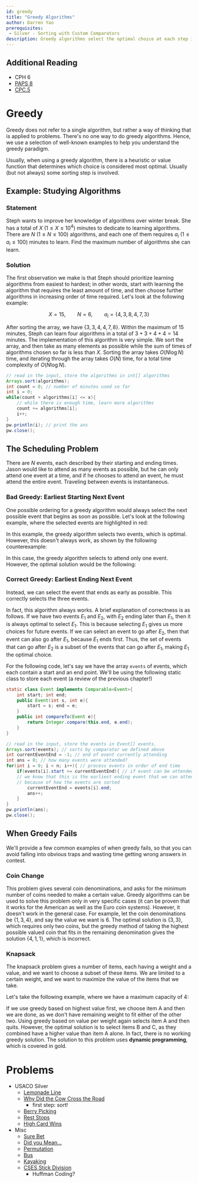 ```yaml
---
id: greedy
title: "Greedy Algorithms"
author: Darren Yao
prerequisites: 
 - Silver - Sorting with Custom Comparators
description: Greedy algorithms select the optimal choice at each step instead of looking at the solution space as a whole. This reduces the problem to a smaller problem at each step.
---
```


## Additional Reading

 - CPH 6
 - [PAPS 8](https://www.csc.kth.se/~jsannemo/slask/main.pdf)
 - [CPC.5](https://github.com/SuprDewd/T-414-AFLV/tree/master/05_greedy_algorithms)

# Greedy

Greedy does not refer to a single algorithm, but rather a way of thinking that is applied to problems. There's no one way to do greedy algorithms. Hence, we use a selection of well-known examples to help you understand the greedy paradigm. 

Usually, when using a greedy algorithm, there is a heuristic or value function that determines which choice is considered most optimal. Usually (but not always) some sorting step is involved.

## Example: Studying Algorithms

### Statement

Steph wants to improve her knowledge of algorithms over winter break. She has a total of $X$ ($1 \leq X \leq 10^4$) minutes to dedicate to learning algorithms. There are $N$ ($1 \leq N \leq 100$) algorithms, and each one of them requires $a_i$ ($1 \leq a_i \leq 100$) minutes to learn. Find the maximum number of algorithms she can learn.

### Solution

The first observation we make is that Steph should prioritize learning algorithms from easiest to hardest; in other words, start with learning the algorithm that requires the least amount of time, and then choose further algorithms in increasing order of time required. Let's look at the following example:

$$X = 15, \qquad N = 6, \qquad a_i = \{ 4, 3, 8, 4, 7, 3 \}$$

After sorting the array, we have $\{ 3, 3, 4, 4, 7, 8 \}$. Within the maximum of 15 minutes, Steph can learn four algorithms in a total of $3+3+4+4 = 14$ minutes.
The implementation of this algorithm is very simple. We sort the array, and then take as many elements as possible while the sum of times of algorithms chosen so far is less than $X$. Sorting the array takes $O(N \log N)$ time, and iterating through the array takes $O(N)$ time, for a total time complexity of $O(N \log N)$.

```java
// read in the input, store the algorithms in int[] algorithms
Arrays.sort(algorithms);
int count = 0; // number of minutes used so far
int i = 0;
while(count + algorithms[i] <= x){
    // while there is enough time, learn more algorithms
    count += algorithms[i];
    i++;
}
pw.println(i); // print the ans
pw.close();
```

## The Scheduling Problem

There are $N$ events, each described by their starting and ending times. Jason would like to attend as many events as possible, but he can only attend one event at a time, and if he chooses to attend an event, he must attend the entire event. Traveling between events is instantaneous.

### Bad Greedy: Earliest Starting Next Event
One possible ordering for a greedy algorithm would always select the next possible event that begins as soon as possible. Let's look at the following example, where the selected events are highlighted in red:

<!-- \begin{center}
    \begin{tikzpicture}[ultra thick]
        \draw[red](1, 2.5) -- (4, 2.5);
        \draw(2, 2) -- (5, 2);
        \draw[red](5, 1.5) -- (7, 1.5);
        \draw(6, 1) -- (7, 1);
    \end{tikzpicture}
\end{center} -->

In this example, the greedy algorithm selects two events, which is optimal. However, this doesn't always work, as shown by the following counterexample:

<!-- \begin{center}
    \begin{tikzpicture}[ultra thick]
        \draw[red](1, 2.5) -- (10, 2.5);
        \draw(2, 2) -- (5, 2);
        \draw(6, 1.5) -- (7, 1.5);
        \draw(8, 1) -- (11, 1);
    \end{tikzpicture}
\end{center} -->

In this case, the greedy algorithm selects to attend only one event. However, the optimal solution would be the following:

<!-- \begin{center}
    \begin{tikzpicture}[ultra thick]
        \draw(1, 2.5) -- (10, 2.5);
        \draw[red](2, 2) -- (5, 2);
        \draw[red](6, 1.5) -- (7, 1.5);
        \draw[red](8, 1) -- (11, 1);
    \end{tikzpicture}
\end{center} -->

### Correct Greedy: Earliest Ending Next Event

Instead, we can select the event that ends as early as possible. This correctly selects the three events.

<!-- \begin{center}
    \begin{tikzpicture}[ultra thick]
        \draw(1, 2.5) -- (10, 2.5);
        \draw[red](2, 2) -- (5, 2);
        \draw[red](6, 1.5) -- (7, 1.5);
        \draw[red](8, 1) -- (11, 1);
    \end{tikzpicture}
\end{center} -->

In fact, this algorithm always works. A brief explanation of correctness is as follows. If we have two events $E_1$ and $E_2$, with $E_2$ ending later than $E_1$, then it is always optimal to select $E_1$. This is because selecting $E_1$ gives us more choices for future events. If we can select an event to go after $E_2$, then that event can also go after $E_1$, because $E_1$ ends first. Thus, the set of events that can go after $E_2$ is a subset of the events that can go after $E_1$, making $E_1$ the optimal choice.

For the following code, let's say we have the array `events` of events, which each contain a start and an end point. We'll be using the following static class to store each event (a review of the previous chapter!)

```java
static class Event implements Comparable<Event>{
    int start; int end;
    public Event(int s, int e){
        start = s; end = e;
    }
    public int compareTo(Event e){
        return Integer.compare(this.end, e.end);
    }
}
```

```java
// read in the input, store the events in Event[] events.
Arrays.sort(events); // sorts by comparator we defined above
int currentEventEnd = -1; // end of event currently attending
int ans = 0; // how many events were attended?
for(int i = 0; i < n; i++){ // process events in order of end time
    if(events[i].start >= currentEventEnd){ // if event can be attended
    // we know that this is the earliest ending event that we can attend
    // because of how the events are sorted
        currentEventEnd = events[i].end;
        ans++;
    }
}
pw.println(ans);
pw.close();
```

## When Greedy Fails

We'll provide a few common examples of when greedy fails, so that you can avoid falling into obvious traps and wasting time getting wrong answers in contest.

### Coin Change

This problem gives several coin denominations, and asks for the minimum number of coins needed to make a certain value. Greedy algorithms can be used to solve this problem only in very specific cases (it can be proven that it works for the American as well as the Euro coin systems). However, it doesn't work in the general case. For example, let the coin denominations be $\{1, 3, 4\}$, and say the value we want is 6. The optimal solution is $\{3, 3\}$, which requires only two coins, but the greedy method of taking the highest possible valued coin that fits in the remaining denomination gives the solution $\{4, 1, 1\}$, which is incorrect.

### Knapsack

The knapsack problem gives a number of items, each having a weight and a value, and we want to choose a subset of these items. We are limited to a certain weight, and we want to maximize the value of the items that we take.

Let's take the following example, where we have a maximum capacity of 4:
<!-- \begin{center}
    \begin{tabular}{c c c c}
    \toprule
        Item & Weight & Value & Value Per Weight \\
    \midrule
        A & 3 & 18 & 6 \\
        B & 2 & 10 & 5 \\
        C & 2 & 10 & 5 \\
    \bottomrule
    \end{tabular}
\end{center} -->

If we use greedy based on highest value first, we choose item A and then we are done, as we don't have remaining weight to fit either of the other two. Using greedy based on value per weight again selects item A and then quits. However, the optimal solution is to select items B and C, as they combined have a higher value than item A alone. In fact, there is no working greedy solution. The solution to this problem uses **dynamic programming**, which is covered in gold.

# Problems

 - USACO Silver
   - [Lemonade Line](http://usaco.org/index.php?page=viewproblem2&cpid=835)
   - [Why Did the Cow Cross the Road](http://www.usaco.org/index.php?page=viewproblem2&cpid=714)
     - first step: sort!
   - [Berry Picking](http://www.usaco.org/index.php?page=viewproblem2&cpid=990)
   - [Rest Stops](http://www.usaco.org/index.php?page=viewproblem2&cpid=810)
   - [High Card Wins](http://usaco.org/index.php?page=viewproblem2&cpid=571)
 - Misc
   - [Sure Bet](https://csacademy.com/contest/archive/task/sure-bet/)
   - [Did you Mean...](http://codeforces.com/contest/860/problem/A)
   - [Permutation](http://codeforces.com/problemset/problem/864/D)
   - [Bus](http://codeforces.com/problemset/problem/864/C)
   - [Kayaking](http://codeforces.com/problemset/problem/863/B)
   - [CSES Stick Division](https://cses.fi/problemset/task/1161/)
     - Huffman Coding?